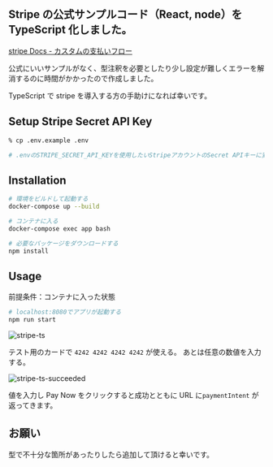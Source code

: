 ## Stripe の公式サンプルコード（React, node）を TypeScript 化しました。

[stripe Docs - カスタムの支払いフロー](https://stripe.com/docs/payments/quickstart)

公式にいいサンプルがなく、型注釈を必要としたり少し設定が難しくエラーを解消するのに時間がかかったので作成しました。

TypeScript で stripe を導入する方の手助けになれば幸いです。

## Setup Stripe Secret API Key

```bash
% cp .env.example .env

# .envのSTRIPE_SECRET_API_KEYを使用したいStripeアカウントのSecret APIキーに変更する
```

## Installation

```bash
# 環境をビルドして起動する
docker-compose up --build

# コンテナに入る
docker-compose exec app bash

# 必要なパッケージをダウンロードする
npm install
```

## Usage

前提条件：コンテナに入った状態

```bash
# localhost:8080でアプリが起動する
npm run start
```

![stripe-ts](https://user-images.githubusercontent.com/23703281/155453501-914bd2cd-923a-4757-a1ef-7c93041aaff4.png)

テスト用のカードで `4242 4242 4242 4242` が使える。
あとは任意の数値を入力する。

![stripe-ts-succeeded](https://user-images.githubusercontent.com/23703281/155454997-0ae29fed-72c5-4170-b45e-38d2f8797308.png)

値を入力し Pay Now をクリックすると成功とともに URL に`paymentIntent` が返ってきます。

## お願い

型で不十分な箇所があったりしたら追加して頂けると幸いです。
